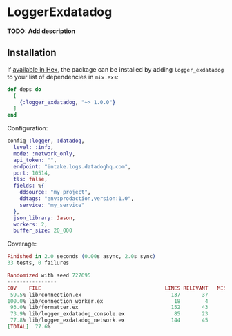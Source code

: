 # LoggerExdatadog

**TODO: Add description**

## Installation

If [available in Hex](https://hex.pm/docs/publish), the package can be installed
by adding `logger_exdatadog` to your list of dependencies in `mix.exs`:

```elixir
def deps do
  [
    {:logger_exdatadog, "~> 1.0.0"}
  ]
end
```

Configuration:

```elixir
config :logger, :datadog,
  level: :info,
  mode: :network_only,
  api_token: "",
  endpoint: "intake.logs.datadoghq.com",
  port: 10514,
  tls: false,
  fields: %{
    ddsource: "my_project",
    ddtags: "env:prodaction,version:1.0",
    service: "my_service"
  },
  json_library: Jason,
  workers: 2,
  buffer_size: 20_000
```

Coverage:

```elixir
Finished in 2.0 seconds (0.00s async, 2.0s sync)
33 tests, 0 failures

Randomized with seed 727695
----------------
COV    FILE                                        LINES RELEVANT   MISSED
 59.5% lib/connection.ex                             137       37       15
100.0% lib/connection_worker.ex                       18        4        0
 93.0% lib/formatter.ex                              152       43        3
 73.9% lib/logger_exdatadog_console.ex                85       23        6
 77.8% lib/logger_exdatadog_network.ex               144       45       10
[TOTAL]  77.6%
```
